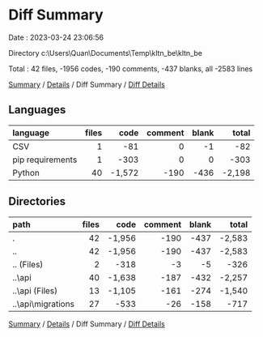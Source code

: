 # Diff Summary

Date : 2023-03-24 23:06:56

Directory c:\\Users\\Quan\\Documents\\Temp\\kltn_be\\kltn_be

Total : 42 files,  -1956 codes, -190 comments, -437 blanks, all -2583 lines

[Summary](results.md) / [Details](details.md) / Diff Summary / [Diff Details](diff-details.md)

## Languages
| language | files | code | comment | blank | total |
| :--- | ---: | ---: | ---: | ---: | ---: |
| CSV | 1 | -81 | 0 | -1 | -82 |
| pip requirements | 1 | -303 | 0 | 0 | -303 |
| Python | 40 | -1,572 | -190 | -436 | -2,198 |

## Directories
| path | files | code | comment | blank | total |
| :--- | ---: | ---: | ---: | ---: | ---: |
| . | 42 | -1,956 | -190 | -437 | -2,583 |
| .. | 42 | -1,956 | -190 | -437 | -2,583 |
| .. (Files) | 2 | -318 | -3 | -5 | -326 |
| ..\\api | 40 | -1,638 | -187 | -432 | -2,257 |
| ..\\api (Files) | 13 | -1,105 | -161 | -274 | -1,540 |
| ..\\api\\migrations | 27 | -533 | -26 | -158 | -717 |

[Summary](results.md) / [Details](details.md) / Diff Summary / [Diff Details](diff-details.md)